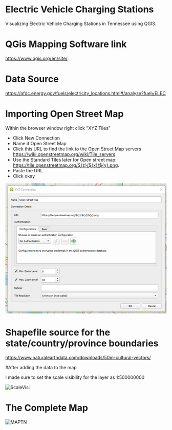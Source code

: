 # Electric Vehicle Charging Stations

Visualizing Electric Vehicle Charging Stations in Tennessee using QGIS.

# QGis Mapping Software link

https://www.qgis.org/en/site/

# Data Source

https://afdc.energy.gov/fuels/electricity_locations.html#/analyze?fuel=ELEC

# Importing Open Street Map
Within the browser window right click "XYZ Tiles"
* Click New Connection
* Name it Open Street Map
* Click this URL to find the link to the Open Street Map servers https://wiki.openstreetmap.org/wiki/Tile_servers
* Use the Standard Tiles later for Open street map: https://tile.openstreetmap.org/${z}/${x}/${y}.png. 
* Paste the URL
* Click okay

![XYZTileExample](https://github.com/kbvss/ElectricVehChargingStations/blob/main/XYZ%20tile%20example.png?raw=true)


# Shapefile source for the state/country/province boundaries

https://www.naturalearthdata.com/downloads/50m-cultural-vectors/



#After adding the data to the map

I made sure to set the scale visibility for the layer as 1:500000000

![ScaleVisi](https://github.com/kbvss/ElectricVehChargingStations/blob/main/Electric%20Vehicle%20Charging%20stations.png?raw=true)


# The Complete Map


![MAPTN](https://github.com/kbvss/ElectricVehChargingStations/blob/main/Electric%20Vehicle%20Charging%20stations.png?raw=true)
